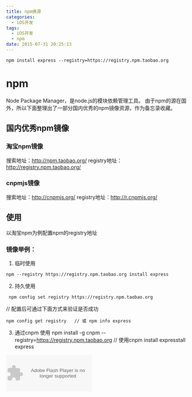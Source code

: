 ```yaml
---
title: npm换源
categories:
  - iOS开发
tags:
  - iOS开发
  - npm
date: 2015-07-31 20:25:13
---
```


```
npm install express --registry=https://registry.npm.taobao.org
```

# npm
Node Package Manager，是node.js的模块依赖管理工具。
由于npm的源在国外，所以下面整理出了一部分国内优秀的npm镜像资源，作为备忘录收藏。

## 国内优秀npm镜像
### 淘宝npm镜像
搜索地址：http://npm.taobao.org/
registry地址：http://registry.npm.taobao.org/

### cnpmjs镜像
搜索地址：http://cnpmjs.org/
registry地址：http://r.cnpmjs.org/

## 使用
以淘宝npm为例配置npm的registry地址

### 镜像举例：
1. 临时使用
```
npm --registry https://registry.npm.taobao.org install express
```

2. 持久使用
```
 npm config set registry https://registry.npm.taobao.org
```
// 配置后可通过下面方式来验证是否成功
```
npm config get registry   // 或 npm info express
```

3. 通过cnpm
使用
npm install -g cnpm --registry=https://registry.npm.taobao.org
// 使用cnpm install expresstall express


<embed src="http://www.xiami.com/widget/0_1773365643,_235_346_FF8719_494949/multiPlayer.swf" type="application/x-shockwave-flash" width="235" height="100" wmode="opaque"></embed>
